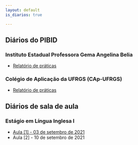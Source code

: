 ```yaml
---
layout: default
is_diarios: true

---
```


## Diários do PIBID

### Instituto Estadual Professora Gema Angelina Belia
* [Relatório de práticas](https://www.henriqnuns.com.br/aula1)

### Colégio de Aplicação da UFRGS (CAp-UFRGS)
* [Relatório de práticas](https://www.henriqnuns.com.br/aula1)

## Diários de sala de aula

### Estágio em Língua Inglesa I
* [Aula [1] - 03 de setembro de 2021](https://www.henriqnuns.com.br/aula1)
* Aula [2] - 10 de setembro de 2021
